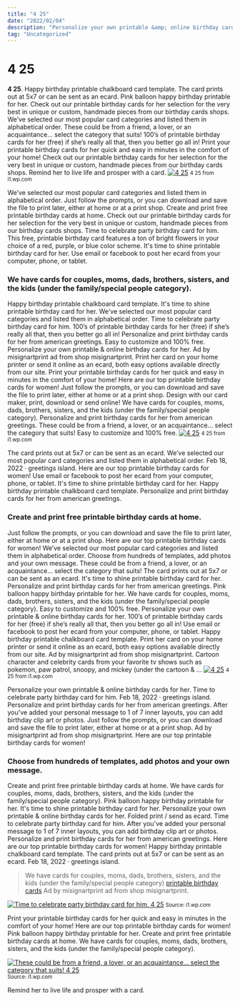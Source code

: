 ```yaml
---
title: "4 25"
date: "2022/02/04"
description: "Personalize your own printable &amp; online birthday cards for her."
tag: "Uncategorized"
---
```


# 4 25
**4 25**. Happy birthday printable chalkboard card template. The card prints out at 5x7 or can be sent as an ecard. Pink balloon happy birthday printable for her. Check out our printable birthday cards for her selection for the very best in unique or custom, handmade pieces from our birthday cards shops. We’ve selected our most popular card categories and listed them in alphabetical order.
These could be from a friend, a lover, or an acquaintance… select the category that suits! 100’s of printable birthday cards for her (free) if she’s really all that, then you better go all in! Print your printable birthday cards for her quick and easy in minutes in the comfort of your home! Check out our printable birthday cards for her selection for the very best in unique or custom, handmade pieces from our birthday cards shops. Remind her to live life and prosper with a card.
[![4 25](https://i1.wp.com/6830041 "4 25")](https://i1.wp.com/6830041)
<small>4 25 from i1.wp.com</small>

We’ve selected our most popular card categories and listed them in alphabetical order. Just follow the prompts, or you can download and save the file to print later, either at home or at a print shop. Create and print free printable birthday cards at home. Check out our printable birthday cards for her selection for the very best in unique or custom, handmade pieces from our birthday cards shops. Time to celebrate party birthday card for him. This free, printable birthday card features a ton of bright flowers in your choice of a red, purple, or blue color scheme. It&#039;s time to shine printable birthday card for her. Use email or facebook to post her ecard from your computer, phone, or tablet.

### We have cards for couples, moms, dads, brothers, sisters, and the kids (under the family/special people category).
Happy birthday printable chalkboard card template. It&#039;s time to shine printable birthday card for her. We’ve selected our most popular card categories and listed them in alphabetical order. Time to celebrate party birthday card for him. 100’s of printable birthday cards for her (free) if she’s really all that, then you better go all in! Personalize and print birthday cards for her from american greetings. Easy to customize and 100% free. Personalize your own printable &amp; online birthday cards for her. Ad by misignartprint ad from shop misignartprint. Print her card on your home printer or send it online as an ecard, both easy options available directly from our site. Print your printable birthday cards for her quick and easy in minutes in the comfort of your home! Here are our top printable birthday cards for women! Just follow the prompts, or you can download and save the file to print later, either at home or at a print shop.
Design with our card maker, print, download or send online! We have cards for couples, moms, dads, brothers, sisters, and the kids (under the family/special people category). Personalize and print birthday cards for her from american greetings. These could be from a friend, a lover, or an acquaintance… select the category that suits! Easy to customize and 100% free.
[![4 25](https://i1.wp.com/6830041 "4 25")](https://i1.wp.com/6830041)
<small>4 25 from i1.wp.com</small>

The card prints out at 5x7 or can be sent as an ecard. We’ve selected our most popular card categories and listed them in alphabetical order. Feb 18, 2022 · greetings island. Here are our top printable birthday cards for women! Use email or facebook to post her ecard from your computer, phone, or tablet. It&#039;s time to shine printable birthday card for her. Happy birthday printable chalkboard card template. Personalize and print birthday cards for her from american greetings.

### Create and print free printable birthday cards at home.
Just follow the prompts, or you can download and save the file to print later, either at home or at a print shop. Here are our top printable birthday cards for women! We’ve selected our most popular card categories and listed them in alphabetical order. Choose from hundreds of templates, add photos and your own message. These could be from a friend, a lover, or an acquaintance… select the category that suits! The card prints out at 5x7 or can be sent as an ecard. It&#039;s time to shine printable birthday card for her. Personalize and print birthday cards for her from american greetings. Pink balloon happy birthday printable for her. We have cards for couples, moms, dads, brothers, sisters, and the kids (under the family/special people category). Easy to customize and 100% free. Personalize your own printable &amp; online birthday cards for her. 100’s of printable birthday cards for her (free) if she’s really all that, then you better go all in!
Use email or facebook to post her ecard from your computer, phone, or tablet. Happy birthday printable chalkboard card template. Print her card on your home printer or send it online as an ecard, both easy options available directly from our site. Ad by misignartprint ad from shop misignartprint. Cartoon character and celebrity cards from your favorite tv shows such as pokemon, paw patrol, snoopy, and mickey (under the cartoon &amp; …
[![4 25](https://i1.wp.com/6830041 "4 25")](https://i1.wp.com/6830041)
<small>4 25 from i1.wp.com</small>

Personalize your own printable &amp; online birthday cards for her. Time to celebrate party birthday card for him. Feb 18, 2022 · greetings island. Personalize and print birthday cards for her from american greetings. After you&#039;ve added your personal message to 1 of 7 inner layouts, you can add birthday clip art or photos. Just follow the prompts, or you can download and save the file to print later, either at home or at a print shop. Ad by misignartprint ad from shop misignartprint. Here are our top printable birthday cards for women!

### Choose from hundreds of templates, add photos and your own message.
Create and print free printable birthday cards at home. We have cards for couples, moms, dads, brothers, sisters, and the kids (under the family/special people category). Pink balloon happy birthday printable for her. It&#039;s time to shine printable birthday card for her. Personalize your own printable &amp; online birthday cards for her. Folded print / send as ecard. Time to celebrate party birthday card for him. After you&#039;ve added your personal message to 1 of 7 inner layouts, you can add birthday clip art or photos. Personalize and print birthday cards for her from american greetings. Here are our top printable birthday cards for women! Happy birthday printable chalkboard card template. The card prints out at 5x7 or can be sent as an ecard. Feb 18, 2022 · greetings island.

> We have cards for couples, moms, dads, brothers, sisters, and the kids (under the family/special people category) [printable birthday cards](https://wilbertcarrillo.blogspot.com/2022/07/free-printable-birthday-cards-paper.html) Ad by misignartprint ad from shop misignartprint.

[![Time to celebrate party birthday card for him. 4 25](1 "4 25")](https://i1.wp.com/6830041)
<small>Source: i1.wp.com</small>

Print your printable birthday cards for her quick and easy in minutes in the comfort of your home! Here are our top printable birthday cards for women! Pink balloon happy birthday printable for her. Create and print free printable birthday cards at home. We have cards for couples, moms, dads, brothers, sisters, and the kids (under the family/special people category).

[![These could be from a friend, a lover, or an acquaintance… select the category that suits! 4 25](1 "4 25")](https://i1.wp.com/6830041)
<small>Source: i1.wp.com</small>

Remind her to live life and prosper with a card.
